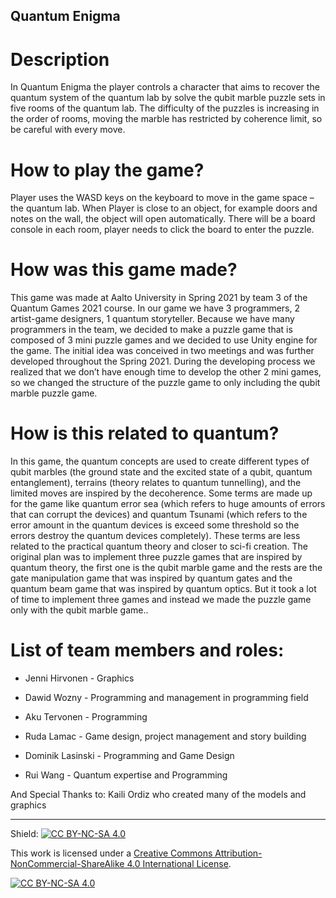 ## Quantum Enigma

# Description

In Quantum Enigma the player controls a character that aims to recover the quantum system of the quantum lab by solve the qubit marble puzzle sets in five rooms of the quantum lab. The difficulty of the puzzles is increasing in the order of rooms, moving the marble has restricted by coherence limit, so be careful with every move.

# How to play the game?

Player uses the WASD keys on the keyboard to move in the game space – the quantum lab. When Player is close to an object, for example doors and notes on the wall, the object will open automatically. There will be a board console in each room, player needs to click the board to enter the puzzle.

# How was this game made?

This game was made at Aalto University in Spring 2021 by team 3 of the Quantum Games 2021 course. In our game we have 3 programmers, 2 artist-game designers, 1 quantum storyteller. Because we have many programmers in the team, we decided to make a puzzle game that is composed of 3 mini puzzle games and we decided to use Unity engine for the game. The initial idea was conceived in two meetings and was further developed throughout the Spring 2021. During the developing process we realized that we don’t have enough time to develop the other 2 mini games, so we changed the structure of the puzzle game to only including the qubit marble puzzle game.

# How is this related to quantum?

In this game, the quantum concepts are used to create different types of qubit marbles (the ground state and the excited state of a qubit, quantum entanglement), terrains (theory relates to quantum tunnelling), and the limited moves are inspired by the decoherence. Some terms are made up for the game like quantum error sea (which refers to huge amounts of errors that can corrupt the devices) and quantum Tsunami (which refers to the error amount in the quantum devices is exceed some threshold so the errors destroy the quantum devices completely). These terms are less related to the practical quantum theory and closer to sci-fi creation.
The original plan was to implement three puzzle games that are inspired by quantum theory, the first one is the qubit marble game and the rests are the gate manipulation game that was inspired by quantum gates and the quantum beam game that was inspired by quantum optics. But it took a lot of time to implement three games and instead we made the puzzle game only with the qubit marble game..


# List of team members and roles:

- Jenni Hirvonen - Graphics

- Dawid Wozny - Programming and management in programming field

- Aku Tervonen - Programming 

- Ruda Lamac - Game design, project management and story building

- Dominik Lasinski - Programming and Game Design

- Rui Wang - Quantum expertise and Programming

And Special Thanks to: Kaili Ordiz who created many of the models and graphics

* * *

Shield: [![CC BY-NC-SA 4.0][cc-by-nc-sa-shield]][cc-by-nc-sa]

This work is licensed under a
[Creative Commons Attribution-NonCommercial-ShareAlike 4.0 International License][cc-by-nc-sa].

[![CC BY-NC-SA 4.0][cc-by-nc-sa-image]][cc-by-nc-sa]

[cc-by-nc-sa]: http://creativecommons.org/licenses/by-nc-sa/4.0/
[cc-by-nc-sa-image]: https://licensebuttons.net/l/by-nc-sa/4.0/88x31.png
[cc-by-nc-sa-shield]: https://img.shields.io/badge/License-CC%20BY--NC--SA%204.0-lightgrey.svg
	
